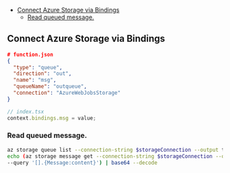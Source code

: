 - [Connect Azure Storage via Bindings](#connect-azure-storage-via-bindings)
  - [Read queued message.](#read-queued-message)

## Connect Azure Storage via Bindings

```json
# function.json
{
  "type": "queue",
  "direction": "out",
  "name": "msg",
  "queueName": "outqueue",
  "connection": "AzureWebJobsStorage"
}
```

```javascript
// index.tsx
context.bindings.msg = value;
```

### Read queued message.

```bash
az storage queue list --connection-string $storageConnection --output tsv
echo (az storage message get --connection-string $storageConnection --queue-name outqueue -o tsv
--query '[].{Message:content}') | base64 --decode
```
